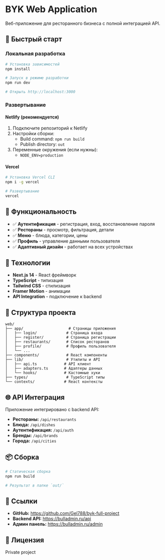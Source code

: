 # BYK Web Application

Веб-приложение для ресторанного бизнеса с полной интеграцией API.

## 🚀 Быстрый старт

### Локальная разработка

```bash
# Установка зависимостей
npm install

# Запуск в режиме разработки
npm run dev

# Открыть http://localhost:3000
```

### Развертывание

#### Netlify (рекомендуется)

1. Подключите репозиторий к Netlify
2. Настройки сборки:
   - Build command: `npm run build`
   - Publish directory: `out`
3. Переменные окружения (если нужны):
   - `NODE_ENV=production`

#### Vercel

```bash
# Установка Vercel CLI
npm i -g vercel

# Развертывание
vercel
```

## 📱 Функциональность

- ✅ **Аутентификация** - регистрация, вход, восстановление пароля
- ✅ **Рестораны** - просмотр, фильтрация, детали
- ✅ **Меню** - блюда, категории, цены
- ✅ **Профиль** - управление данными пользователя
- ✅ **Адаптивный дизайн** - работает на всех устройствах

## 🔧 Технологии

- **Next.js 14** - React фреймворк
- **TypeScript** - типизация
- **Tailwind CSS** - стилизация
- **Framer Motion** - анимации
- **API Integration** - подключение к backend

## 📁 Структура проекта

```
web/
├── app/                    # Страницы приложения
│   ├── login/             # Страница входа
│   ├── register/          # Страница регистрации
│   ├── restaurants/       # Список ресторанов
│   ├── profile/           # Профиль пользователя
│   └── ...
├── components/            # React компоненты
├── lib/                   # Утилиты и API
│   ├── api.ts            # API клиент
│   ├── adapters.ts       # Адаптеры данных
│   └── hooks/            # Кастомные хуки
├── types/                 # TypeScript типы
└── contexts/             # React контексты
```

## 🌐 API Интеграция

Приложение интегрировано с backend API:
- **Рестораны:** `/api/restaurants`
- **Блюда:** `/api/dishes`
- **Аутентификация:** `/api/auth`
- **Бренды:** `/api/brands`
- **Города:** `/api/cities`

## 📦 Сборка

```bash
# Статическая сборка
npm run build

# Результат в папке `out/`
```

## 🔗 Ссылки

- **GitHub:** https://github.com/Gel788/byk-full-project
- **Backend API:** https://bulladmin.ru/api
- **Админ панель:** https://bulladmin.ru/admin

## 📝 Лицензия

Private project